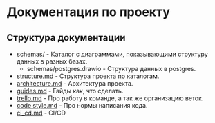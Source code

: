 # Документация по проекту

## Структура документации

- schemas/ - Каталог с диаграммами, показывающими структуру данных в разных базах.
    - schemas/postgres.drawio - Структура данных в postgres.
- [structure.md](./structure.md) - Структура проекта по каталогам.
- [architecture.md](./architecture.md) - Архитектура проекта.
- [guides.md](./guides.md) - Гайды как, что сделать.
- [trello.md](./trello.md) - Про работу в команде, а так же организацию веток.
- [code style.md](./code%20style.md) - Про нормы написания кода.
- [ci_cd.md](./ci_cd.md) - CI/CD
